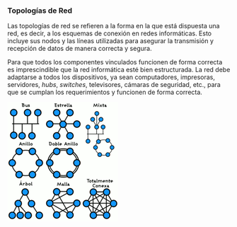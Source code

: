 ### Topologías de Red

Las topologías de red se refieren a la forma en la que está dispuesta una red, es decir, a los esquemas de conexión en redes informáticas. Esto incluye sus nodos y las líneas utilizadas para asegurar la transmisión y recepción de datos de manera correcta y segura. 

Para que todos los componentes vinculados funcionen de forma correcta es imprescindible que la red informática esté bien estructurada. La red debe adaptarse a todos los dispositivos, ya sean computadores, impresoras, servidores, *hubs*, *switches*, televisores, cámaras de seguridad, etc., para que se cumplan los requerimientos y funcionen de forma correcta.

![Descripcion de la imagen](assets/topologiaderedes.png)
